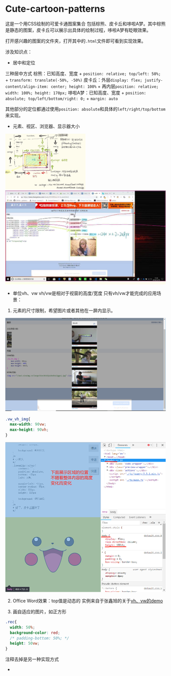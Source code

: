 # Cute-cartoon-patterns

这是一个用CSS绘制的可爱卡通图案集合
包括棕熊、皮卡丘和哆啦A梦。其中棕熊是静态的图案，皮卡丘可以展示出具体的绘制过程，哆啦A梦有眨眼效果。

打开感兴趣的图案的文件夹，打开其中的`.html`文件即可看到实现效果。

涉及知识点：

- 居中和定位

三种居中方式
棕熊：已知高度、宽度 + `position: relative; top/left: 50%; ` + `transform: translate(-50%, -50%)`
皮卡丘：外层`display: flex; justify-content/align-item: center; height: 100%` + 再内层`position: relative; width: 100%; height: 170px;`
哆啦A梦：已知高度、宽度 + `position: absolute; top/left/bottom/right: 0;` + `margin: auto`

其他部分的定位都通过使用`position: absolute`和具体的`left/right/top/bottom`来实现。

- 元素、视区、浏览器、显示器大小

<img src="https://github.com/yangyunhan/Cute-cartoon-patterns/blob/master/size.jpg" style="zoom: 50%; align:center; width: 50%;" />
<img src="https://github.com/yangyunhan/Cute-cartoon-patterns/blob/master/size2.jpg" style="zoom: 50%; align:center" />

- 单位vh、vw
vh/vw是相对于视窗的高度/宽度
只有vh/vw才能完成的应用场景：
1) 元素的尺寸限制，希望图片或者其他在一屏内显示。

![](https://github.com/yangyunhan/Cute-cartoon-patterns/blob/master/%E4%B8%80%E5%B1%8F%E5%9B%BE%E7%89%87.png)

```css
.vw_vh_img{
  max-width: 90vw;
  max-height: 90vh;
}
```
![](https://github.com/yangyunhan/Cute-cartoon-patterns/blob/master/%E4%B8%80%E5%B1%8F%E5%B1%95%E7%A4%BA%E8%AF%B4%E6%98%8E.png)

2) Office Word效果：top值是动态的
实例来自于张鑫旭的关于[vh、vw的demo](https://www.zhangxinxu.com/study/201209/css3-vh-vw-office-word-effect.html)

3) 画自适应的图片，如正方形
```css
.rec{
  width: 50%;
  background-color: red;
  /* padding-bottom: 50%; */
  height: 50vw;
}
```
注释去掉是另一种实现方式

- 
